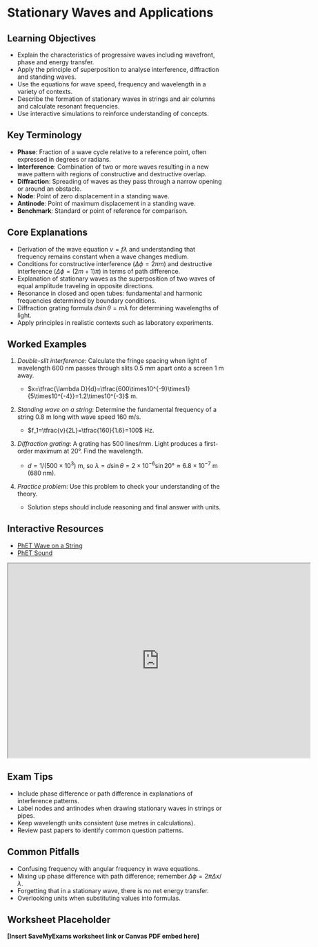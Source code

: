 # Stationary Waves and Applications

## Learning Objectives
- Explain the characteristics of progressive waves including wavefront, phase and energy transfer.
- Apply the principle of superposition to analyse interference, diffraction and standing waves.
- Use the equations for wave speed, frequency and wavelength in a variety of contexts.
- Describe the formation of stationary waves in strings and air columns and calculate resonant frequencies.
- Use interactive simulations to reinforce understanding of concepts.

## Key Terminology
- **Phase**: Fraction of a wave cycle relative to a reference point, often expressed in degrees or radians.
- **Interference**: Combination of two or more waves resulting in a new wave pattern with regions of constructive and destructive overlap.
- **Diffraction**: Spreading of waves as they pass through a narrow opening or around an obstacle.
- **Node**: Point of zero displacement in a standing wave.
- **Antinode**: Point of maximum displacement in a standing wave.
- **Benchmark**: Standard or point of reference for comparison.

## Core Explanations
- Derivation of the wave equation $v=f\lambda$ and understanding that frequency remains constant when a wave changes medium.
- Conditions for constructive interference ($\Delta\phi=2\pi m$) and destructive interference ($\Delta\phi=(2m+1)\pi$) in terms of path difference.
- Explanation of stationary waves as the superposition of two waves of equal amplitude traveling in opposite directions.
- Resonance in closed and open tubes: fundamental and harmonic frequencies determined by boundary conditions.
- Diffraction grating formula $d\sin\theta=m\lambda$ for determining wavelengths of light.
- Apply principles in realistic contexts such as laboratory experiments.

## Worked Examples
1. *Double-slit interference*: Calculate the fringe spacing when light of wavelength 600 nm passes through slits 0.5 mm apart onto a screen 1 m away.
   - $x=\tfrac{\lambda D}{d}=\tfrac{600\times10^{-9}\times1}{5\times10^{-4}}=1.2\times10^{-3}$ m.
2. *Standing wave on a string*: Determine the fundamental frequency of a string 0.8 m long with wave speed 160 m/s.
   - $f_1=\tfrac{v}{2L}=\tfrac{160}{1.6}=100$ Hz.
3. *Diffraction grating*: A grating has 500 lines/mm. Light produces a first-order maximum at 20°. Find the wavelength.
   - $d=1/(500\times10^3)$ m, so $\lambda=d\sin\theta=2\times10^{-6}\sin20°\approx6.8\times10^{-7}$ m (680 nm).

4. *Practice problem*: Use this problem to check your understanding of the theory.
   - Solution steps should include reasoning and final answer with units.
## Interactive Resources
- [PhET Wave on a String](https://phet.colorado.edu/en/simulation/wave-on-a-string)
- [PhET Sound](https://phet.colorado.edu/en/simulation/sound)
<iframe src="https://phet.colorado.edu/sims/html/wave-interference/latest/wave-interference_en.html" width="700" height="450" title="Interactive simulation" loading="lazy"></iframe>

## Exam Tips
- Include phase difference or path difference in explanations of interference patterns.
- Label nodes and antinodes when drawing stationary waves in strings or pipes.
- Keep wavelength units consistent (use metres in calculations).
- Review past papers to identify common question patterns.

## Common Pitfalls
- Confusing frequency with angular frequency in wave equations.
- Mixing up phase difference with path difference; remember $\Delta\phi=2\pi\Delta x/\lambda$.
- Forgetting that in a stationary wave, there is no net energy transfer.
- Overlooking units when substituting values into formulas.

## Worksheet Placeholder
**[Insert SaveMyExams worksheet link or Canvas PDF embed here]**
